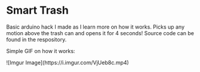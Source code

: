 <h1>Smart Trash</h1>

<p>Basic arduino hack I made as I learn more on how it works. Picks up any motion above the trash can and opens it for 4 seconds! Source code can be found in the respository.</p>

<p>Simple GIF on how it works: </p>
![Imgur Image](https://i.imgur.com/VjUeb8c.mp4)
